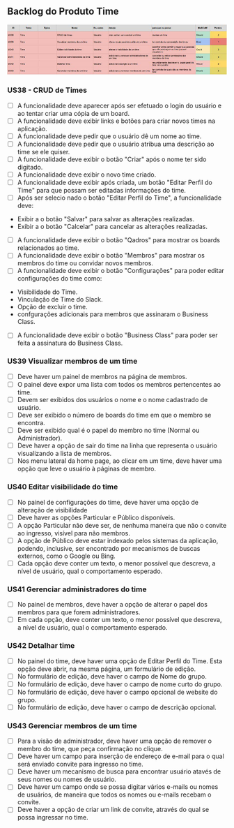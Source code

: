 ## Backlog do Produto Time

![tabela backlog](imagens/backlog/time.jpg)

### US38 - CRUD de Times

- [ ] A funcionalidade deve aparecer após ser efetuado o login do usuário e ao tentar criar uma cópia de um board.
- [ ] A funcionalidade deve exibir links e botões para criar novos times na aplicação.
- [ ] A funcionalidade deve pedir que o usuário dê um nome ao time.
- [ ] A funcionalidade deve pedir que o usuário atribua uma descrição ao time se ele quiser.
- [ ] A funcionalidade deve exibir o botão "Criar" após o nome ter sido digitado.
- [ ] A funcionalidade deve exibir o novo time criado.
- [ ] A funcionalidade deve exibir após criada, um botão "Editar Perfil do Time" para que possam ser editadas informações do time.
- [ ] Após ser selecio nado o botão "Editar Perfil do Time", a funcionalidade deve:
- Exibir a o botão "Salvar" para salvar as alterações realizadas.
- Exibir a o botão "Calcelar" para cancelar as alterações realizadas.
- [ ] A funcionalidade deve exibir o botão "Qadros" para mostrar os boards relacionados ao time.
- [ ] A funcionalidade deve exibir o botão "Membros" para mostrar os membros do time ou convidar novos membros.
- [ ] A funcionalidade deve exibir o botão "Configurações" para poder editar configurações do time como:
- Visibilidade do Time.
- Vinculação de Time do Slack.
- Opção de excluir o time.
- confgurações adicionais para membros que assinaram o Business Class.
- [ ] A funcionalidade deve exibir o botão "Business Class" para poder ser feita a assinatura do Business Class.

### US39 Visualizar membros de um time
- [ ] Deve haver um painel de membros na página de membros.
- [ ] O painel deve expor uma lista com todos os membros pertencentes ao time.
- [ ] Devem ser exibidos dos usuários o nome e o nome cadastrado de usuário.
- [ ] Deve ser exibido o número de boards do time em que o membro se encontra.
- [ ] Deve ser exibido qual é o papel do membro no time (Normal ou Administrador).
- [ ] Deve haver a opção de sair do time na linha que representa o usuário visualizando a lista de membros.
- [ ] Nos menu lateral da home page, ao clicar em um time, deve haver uma opção que leve o usuário à páginas de membro.

### US40 Editar visibilidade do time

- [ ] No painel de configurações do time, deve haver uma opção de alteração de visibilidade
- [ ] Deve haver as opções Particular e Público disponíveis.
- [ ] A opção Particular não deve ser, de nenhuma maneira que não o convite ao ingresso, visível para não membros.
- [ ] A opção de Público deve estar indexado pelos sistemas da aplicação, podendo, inclusive, ser encontrado por mecanismos de buscas externos, como o Google ou Bing.
- [ ] Cada opção deve conter um texto, o menor possível que descreva, a nível de usuário, qual o comportamento esperado.

### US41 Gerenciar administradores do time

- [ ] No painel de membros, deve haver a opção de alterar o papel dos membros para que forem administradores.
- [ ] Em cada opção, deve conter um texto, o menor possível que descreva, a nível de usuário, qual o comportamento esperado.

### US42 Detalhar time

- [ ] No painel do time, deve haver uma opção de Editar Perfil do Time. Esta opção deve abrir, na mesma página, um formulário de edição.
- [ ] No formulário de edição, deve haver o campo de Nome do grupo.
- [ ] No formulário de edição, deve haver o campo de nome curto do grupo.
- [ ] No formulário de edição, deve haver o campo opcional de website do grupo.
- [ ] No formulário de edição, deve haver o campo de descrição opcional.

### US43 Gerenciar membros de um time

- [ ] Para a visão de administrador, deve haver uma opção de remover o membro do time, que peça confirmação no clique.
- [ ] Deve haver um campo para inserção de endereço de e-mail para o qual será enviado convite para ingresso no time.
- [ ] Deve haver um mecanismo de busca para encontrar usuário atavés de seus nomes ou nomes de usuário.
- [ ] Deve haver um campo onde se possa digitar vários e-mails ou nomes de usuários, de maneira que todos os nomes ou e-mails recebam o convite.
- [ ] Deve haver a opção de criar um link de convite, através do qual se possa ingressar no time.